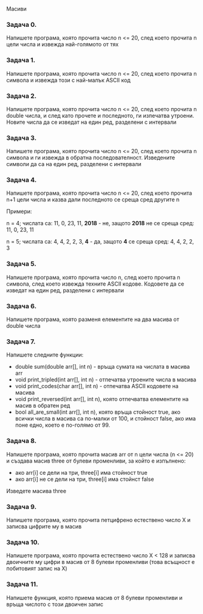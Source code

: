Масиви

### Задача 0.
Напишете програма, която прочита число n <= 20, след което прочита n цели числа и извежда най-голямото от тях

### Задача 1.
Напишете програма, която прочита число n <= 20, след което прочита n символа и извежда този с най-малък ASCII код

### Задача 2.
Напишете програма, която прочита число n <= 20, след което прочита n double числа, и след като прочете и последното,
ги изпечатва утроени. Новите числа да се изведат на един ред, разделени с интервали

### Задача 3.
Напишете програма, която прочита число n <= 20, след което прочита n символа и ги извежда в обратна последователност.
Изведените символи да са на един ред, разделени с интервали

### Задача 4.
Напишете програма, която прочита число n <= 20, след което прочита n+1 цели числа и казва дали последното
се среща сред другите n

Примери: 

n = 4; числата са: 11, 0, 23, 11, **2018** - не, защото **2018** не се среща сред: 11, 0, 23, 11

n = 5; числата са: 4, 4, 2, 2, 3, **4** - да, защото **4** се среща сред: 4, 4, 2, 2, 3

### Задача 5.
Напишете програма, която прочита число n, след което прочита n символа, след което извежда техните ASCII кодове.
Кодовете да се изведат на един ред, разделени с интервали

### Задача 6.
Напишете програма, която разменя елементите на два масива от double числа

### Задача 7.
Напишете следните функции:
- double sum(double arr[], int n) - връща сумата на числата в масива arr
- void print_tripled(int arr[], int n) - отпечатва утроените числа в масива
- void print_codes(char arr[], int n) - отпечатва ASCII кодовете на масива
- void print_reversed(int arr[], int n), която отпечватва елементите на масив в обратен ред
- bool all_are_small(int arr[], int n), която връща стойност true, ако всички числа в масива са по-малки от 100,
и стойност false, ако има поне едно, което е по-голямо от 99.

### Задача 8.
Напишете програма, която прочита масив arr от n цели числа (n <= 20) и създава масив three от булеви променливи, за който е изпълнено:

- ако arr[i] се дели на три, three[i] има стойност true
- ако arr[i] не се дели на три, three[i] има стойнст false

Изведете масива three

### Задача 9.
Напишете програма, която прочита петцифрено естествено число X и записва цифрите му в масив

### Задача 10.
Напишете програма, която прочита естествено число X < 128 и записва двоичните му цифри в масив
от 8 булеви променливи (това всъщност е побитовият запис на X)

### Задача 11.
Напишете функция, която приема масив от 8 булеви променливи и връща числото с този двоичен запис
